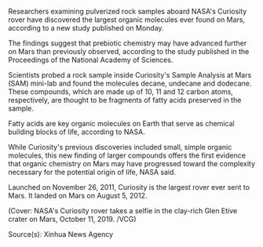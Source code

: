 Researchers examining pulverized rock samples aboard NASA's Curiosity rover have discovered the largest organic molecules ever found on Mars, according to a new study published on Monday.

The findings suggest that prebiotic chemistry may have advanced further on Mars than previously observed, according to the study published in the Proceedings of the National Academy of Sciences.

Scientists probed a rock sample inside Curiosity's Sample Analysis at Mars (SAM) mini-lab and found the molecules decane, undecane and dodecane. These compounds, which are made up of 10, 11 and 12 carbon atoms, respectively, are thought to be fragments of fatty acids preserved in the sample.

Fatty acids are key organic molecules on Earth that serve as chemical building blocks of life, according to NASA.

While Curiosity's previous discoveries included small, simple organic molecules, this new finding of larger compounds offers the first evidence that organic chemistry on Mars may have progressed toward the complexity necessary for the potential origin of life, NASA said.

Launched on November 26, 2011, Curiosity is the largest rover ever sent to Mars. It landed on Mars on August 5, 2012.

(Cover: NASA's Curiosity rover takes a selfie in the clay-rich Glen Etive crater on Mars, October 11, 2019. /VCG)

Source(s): Xinhua News Agency